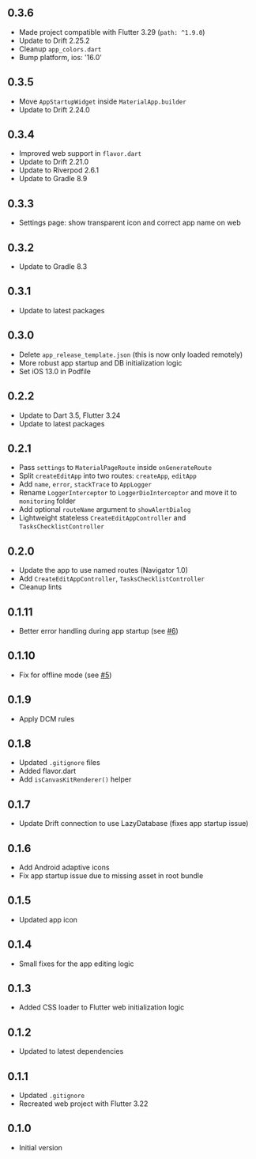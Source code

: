 ## 0.3.6

- Made project compatible with Flutter 3.29 (`path: ^1.9.0`)
- Update to Drift 2.25.2
- Cleanup `app_colors.dart`
- Bump platform, ios: '16.0'

## 0.3.5

- Move `AppStartupWidget` inside `MaterialApp.builder`
- Update to Drift 2.24.0

## 0.3.4

- Improved web support in `flavor.dart`
- Update to Drift 2.21.0
- Update to Riverpod 2.6.1
- Update to Gradle 8.9

## 0.3.3

- Settings page: show transparent icon and correct app name on web

## 0.3.2

- Update to Gradle 8.3

## 0.3.1

- Update to latest packages

## 0.3.0

- Delete `app_release_template.json` (this is now only loaded remotely)
- More robust app startup and DB initialization logic
- Set iOS 13.0 in Podfile

## 0.2.2

- Update to Dart 3.5, Flutter 3.24
- Update to latest packages

## 0.2.1

- Pass `settings` to `MaterialPageRoute` inside `onGenerateRoute`
- Split `createEditApp` into two routes: `createApp`, `editApp`
- Add `name`, `error`, `stackTrace` to `AppLogger`
- Rename `LoggerInterceptor` to `LoggerDioInterceptor` and move it to `monitoring` folder
- Add optional `routeName` argument to `showAlertDialog`
- Lightweight stateless `CreateEditAppController` and `TasksChecklistController`

## 0.2.0

- Update the app to use named routes (Navigator 1.0)
- Add `CreateEditAppController`, `TasksChecklistController`
- Cleanup lints

## 0.1.11

- Better error handling during app startup (see [#6](https://github.com/bizz84/flutter_ship_app/pull/6))

## 0.1.10

- Fix for offline mode (see [#5](https://github.com/bizz84/flutter_ship_app/pull/5))

## 0.1.9

- Apply DCM rules

## 0.1.8

- Updated `.gitignore` files
- Added flavor.dart
- Add `isCanvasKitRenderer()` helper

## 0.1.7

- Update Drift connection to use LazyDatabase (fixes app startup issue)

## 0.1.6

- Add Android adaptive icons
- Fix app startup issue due to missing asset in root bundle

## 0.1.5

- Updated app icon

## 0.1.4

- Small fixes for the app editing logic

## 0.1.3

- Added CSS loader to Flutter web initialization logic

## 0.1.2

- Updated to latest dependencies

## 0.1.1

- Updated `.gitignore`
- Recreated web project with Flutter 3.22

## 0.1.0

- Initial version